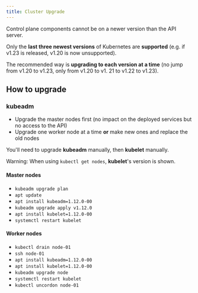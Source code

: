 ```yaml
---
title: Cluster Upgrade
---
```


Control plane components cannot be on a newer version than the API server.

Only the **last three newest versions** of Kubernetes are **supported** (e.g. if v1.23 is released, v1.20 is now unsupported).

The recommended way is **upgrading to each version at a time** (no jump from v1.20 to v1.23, only from v1.20 to v1.
21 to v1.22 to v1.23).

## How to upgrade

### kubeadm

- Upgrade the master nodes first (no impact on the deployed services but no access to the API)
- Upgrade one worker node at a time **or** make new ones and replace the old nodes 

You'll need to upgrade **kubeadm** manually, then **kubelet** manually.

Warning: When using `kubectl get nodes`, **kubelet**'s version is shown.

#### Master nodes

- `kubeadm upgrade plan`
- `apt update`
- `apt install kubeadm=1.12.0-00`
- `kubeadm upgrade apply v1.12.0`
- `apt install kubelet=1.12.0-00`
- `systemctl restart kubelet`


#### Worker nodes

- `kubectl drain node-01`
- `ssh node-01`
- `apt install kubeadm=1.12.0-00`
- `apt install kubelet=1.12.0-00`
- `kubeadm upgrade node`
- `systemctl restart kubelet`
- `kubectl uncordon node-01`
